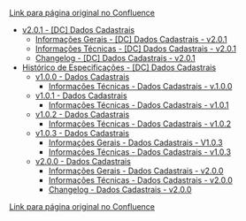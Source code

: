 [Link para página original no Confluence](https://openfinancebrasil.atlassian.net/wiki/spaces/OF/pages/17370003)

- [v2.0.1 - \[DC\] Dados Cadastrais](../../../../../OF/Open%20Finance%20Brasil/Especifica%c3%a7%c3%b5es%20de%20APIs/Dados%20do%20Cliente%20%e2%80%93%20DC/[DC]%20API%20-%20Dados%20Cadastrais/v2.0.1%20-%20[DC]%20Dados%20Cadastrais/index)
    - [Informações Gerais - \[DC\] Dados Cadastrais -  v2.0.1](../../../../../OF/Open%20Finance%20Brasil/Especifica%c3%a7%c3%b5es%20de%20APIs/Dados%20do%20Cliente%20%e2%80%93%20DC/[DC]%20API%20-%20Dados%20Cadastrais/v2.0.1%20-%20[DC]%20Dados%20Cadastrais/Informa%c3%a7%c3%b5es%20Gerais%20-%20[DC]%20Dados%20Cadastrais%20-%20%20v2.0.1)
    - [Informações Técnicas - \[DC\] Dados Cadastrais - v2.0.1](../../../../../OF/Open%20Finance%20Brasil/Especifica%c3%a7%c3%b5es%20de%20APIs/Dados%20do%20Cliente%20%e2%80%93%20DC/[DC]%20API%20-%20Dados%20Cadastrais/v2.0.1%20-%20[DC]%20Dados%20Cadastrais/Informa%c3%a7%c3%b5es%20T%c3%a9cnicas%20-%20[DC]%20Dados%20Cadastrais%20-%20v2.0.1)
    - [Changelog - \[DC\] Dados Cadastrais - v2.0.1](../../../../../OF/Open%20Finance%20Brasil/Especifica%c3%a7%c3%b5es%20de%20APIs/Dados%20do%20Cliente%20%e2%80%93%20DC/[DC]%20API%20-%20Dados%20Cadastrais/v2.0.1%20-%20[DC]%20Dados%20Cadastrais/Changelog%20-%20[DC]%20Dados%20Cadastrais%20-%20v2.0.1)
- [Histórico de Especificações - \[DC\] Dados Cadastrais](../../../../../OF/Open%20Finance%20Brasil/Especifica%c3%a7%c3%b5es%20de%20APIs/Dados%20do%20Cliente%20%e2%80%93%20DC/[DC]%20API%20-%20Dados%20Cadastrais/Hist%c3%b3rico%20de%20Especifica%c3%a7%c3%b5es%20-%20[DC]%20Dados%20Cadastrais/index)
    - [v1.0.0 - Dados Cadastrais](../../../../../OF/Open%20Finance%20Brasil/Especifica%c3%a7%c3%b5es%20de%20APIs/Dados%20do%20Cliente%20%e2%80%93%20DC/[DC]%20API%20-%20Dados%20Cadastrais/Hist%c3%b3rico%20de%20Especifica%c3%a7%c3%b5es%20-%20[DC]%20Dados%20Cadastrais/v1.0.0%20-%20Dados%20Cadastrais/index)
        - [Informações Técnicas - Dados Cadastrais - v.1.0.0](../../../../../OF/Open%20Finance%20Brasil/Especifica%c3%a7%c3%b5es%20de%20APIs/Dados%20do%20Cliente%20%e2%80%93%20DC/[DC]%20API%20-%20Dados%20Cadastrais/Hist%c3%b3rico%20de%20Especifica%c3%a7%c3%b5es%20-%20[DC]%20Dados%20Cadastrais/v1.0.0%20-%20Dados%20Cadastrais/Informa%c3%a7%c3%b5es%20T%c3%a9cnicas%20-%20Dados%20Cadastrais%20-%20v.1.0.0)
    - [v1.0.1 - Dados Cadastrais](../../../../../OF/Open%20Finance%20Brasil/Especifica%c3%a7%c3%b5es%20de%20APIs/Dados%20do%20Cliente%20%e2%80%93%20DC/[DC]%20API%20-%20Dados%20Cadastrais/Hist%c3%b3rico%20de%20Especifica%c3%a7%c3%b5es%20-%20[DC]%20Dados%20Cadastrais/v1.0.1%20-%20Dados%20Cadastrais/index)
        - [Informações Técnicas - Dados Cadastrais - v1.0.1](../../../../../OF/Open%20Finance%20Brasil/Especifica%c3%a7%c3%b5es%20de%20APIs/Dados%20do%20Cliente%20%e2%80%93%20DC/[DC]%20API%20-%20Dados%20Cadastrais/Hist%c3%b3rico%20de%20Especifica%c3%a7%c3%b5es%20-%20[DC]%20Dados%20Cadastrais/v1.0.1%20-%20Dados%20Cadastrais/Informa%c3%a7%c3%b5es%20T%c3%a9cnicas%20-%20Dados%20Cadastrais%20-%20v1.0.1)
    - [v1.0.2 - Dados Cadastrais](../../../../../OF/Open%20Finance%20Brasil/Especifica%c3%a7%c3%b5es%20de%20APIs/Dados%20do%20Cliente%20%e2%80%93%20DC/[DC]%20API%20-%20Dados%20Cadastrais/Hist%c3%b3rico%20de%20Especifica%c3%a7%c3%b5es%20-%20[DC]%20Dados%20Cadastrais/v1.0.2%20-%20Dados%20Cadastrais/index)
        - [Informações Técnicas - Dados Cadastrais - v1.0.2](../../../../../OF/Open%20Finance%20Brasil/Especifica%c3%a7%c3%b5es%20de%20APIs/Dados%20do%20Cliente%20%e2%80%93%20DC/[DC]%20API%20-%20Dados%20Cadastrais/Hist%c3%b3rico%20de%20Especifica%c3%a7%c3%b5es%20-%20[DC]%20Dados%20Cadastrais/v1.0.2%20-%20Dados%20Cadastrais/Informa%c3%a7%c3%b5es%20T%c3%a9cnicas%20-%20Dados%20Cadastrais%20-%20v1.0.2)
    - [v1.0.3 - Dados Cadastrais](../../../../../OF/Open%20Finance%20Brasil/Especifica%c3%a7%c3%b5es%20de%20APIs/Dados%20do%20Cliente%20%e2%80%93%20DC/[DC]%20API%20-%20Dados%20Cadastrais/Hist%c3%b3rico%20de%20Especifica%c3%a7%c3%b5es%20-%20[DC]%20Dados%20Cadastrais/v1.0.3%20-%20Dados%20Cadastrais/index)
        - [Informações Gerais - Dados Cadastrais - V1.0.3](../../../../../OF/Open%20Finance%20Brasil/Especifica%c3%a7%c3%b5es%20de%20APIs/Dados%20do%20Cliente%20%e2%80%93%20DC/[DC]%20API%20-%20Dados%20Cadastrais/Hist%c3%b3rico%20de%20Especifica%c3%a7%c3%b5es%20-%20[DC]%20Dados%20Cadastrais/v1.0.3%20-%20Dados%20Cadastrais/Informa%c3%a7%c3%b5es%20Gerais%20-%20Dados%20Cadastrais%20-%20V1.0.3)
        - [Informações Técnicas - Dados Cadastrais - v1.0.3](../../../../../OF/Open%20Finance%20Brasil/Especifica%c3%a7%c3%b5es%20de%20APIs/Dados%20do%20Cliente%20%e2%80%93%20DC/[DC]%20API%20-%20Dados%20Cadastrais/Hist%c3%b3rico%20de%20Especifica%c3%a7%c3%b5es%20-%20[DC]%20Dados%20Cadastrais/v1.0.3%20-%20Dados%20Cadastrais/Informa%c3%a7%c3%b5es%20T%c3%a9cnicas%20-%20Dados%20Cadastrais%20-%20v1.0.3)
    - [v2.0.0 - Dados Cadastrais](../../../../../OF/Open%20Finance%20Brasil/Especifica%c3%a7%c3%b5es%20de%20APIs/Dados%20do%20Cliente%20%e2%80%93%20DC/[DC]%20API%20-%20Dados%20Cadastrais/Hist%c3%b3rico%20de%20Especifica%c3%a7%c3%b5es%20-%20[DC]%20Dados%20Cadastrais/v2.0.0%20-%20Dados%20Cadastrais/index)
        - [Informações Gerais - Dados Cadastrais - v2.0.0](../../../../../OF/Open%20Finance%20Brasil/Especifica%c3%a7%c3%b5es%20de%20APIs/Dados%20do%20Cliente%20%e2%80%93%20DC/[DC]%20API%20-%20Dados%20Cadastrais/Hist%c3%b3rico%20de%20Especifica%c3%a7%c3%b5es%20-%20[DC]%20Dados%20Cadastrais/v2.0.0%20-%20Dados%20Cadastrais/Informa%c3%a7%c3%b5es%20Gerais%20-%20Dados%20Cadastrais%20-%20v2.0.0)
        - [Informações Técnicas - Dados Cadastrais - v2.0.0](../../../../../OF/Open%20Finance%20Brasil/Especifica%c3%a7%c3%b5es%20de%20APIs/Dados%20do%20Cliente%20%e2%80%93%20DC/[DC]%20API%20-%20Dados%20Cadastrais/Hist%c3%b3rico%20de%20Especifica%c3%a7%c3%b5es%20-%20[DC]%20Dados%20Cadastrais/v2.0.0%20-%20Dados%20Cadastrais/Informa%c3%a7%c3%b5es%20T%c3%a9cnicas%20-%20Dados%20Cadastrais%20-%20v2.0.0)
        - [Changelog - Dados Cadastrais - v2.0.0](../../../../../OF/Open%20Finance%20Brasil/Especifica%c3%a7%c3%b5es%20de%20APIs/Dados%20do%20Cliente%20%e2%80%93%20DC/[DC]%20API%20-%20Dados%20Cadastrais/Hist%c3%b3rico%20de%20Especifica%c3%a7%c3%b5es%20-%20[DC]%20Dados%20Cadastrais/v2.0.0%20-%20Dados%20Cadastrais/Changelog%20-%20Dados%20Cadastrais%20-%20v2.0.0)

[Link para página original no Confluence](https://openfinancebrasil.atlassian.net/wiki/spaces/OF/pages/17370003)